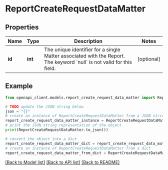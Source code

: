 # ReportCreateRequestDataMatter


## Properties

Name | Type | Description | Notes
------------ | ------------- | ------------- | -------------
**id** | **int** | The unique identifier for a single Matter associated with the Report. The keyword &#x60;null&#x60; is not valid for this field. | [optional] 

## Example

```python
from openapi_client.models.report_create_request_data_matter import ReportCreateRequestDataMatter

# TODO update the JSON string below
json = "{}"
# create an instance of ReportCreateRequestDataMatter from a JSON string
report_create_request_data_matter_instance = ReportCreateRequestDataMatter.from_json(json)
# print the JSON string representation of the object
print(ReportCreateRequestDataMatter.to_json())

# convert the object into a dict
report_create_request_data_matter_dict = report_create_request_data_matter_instance.to_dict()
# create an instance of ReportCreateRequestDataMatter from a dict
report_create_request_data_matter_from_dict = ReportCreateRequestDataMatter.from_dict(report_create_request_data_matter_dict)
```
[[Back to Model list]](../README.md#documentation-for-models) [[Back to API list]](../README.md#documentation-for-api-endpoints) [[Back to README]](../README.md)


